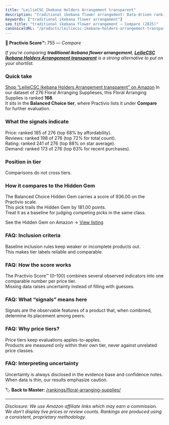 ```yaml
---
title: "LeilieCSC Ikebana Holders Arrangement transparent"
description: "traditional ikebana flower arrangement: Data-driven ranking using the Practivio Score™. Positioned by quality, value, demand, findability, momentum."
keywords: ["traditional ikebana flower arrangement"]
seo_title: "traditional ikebana flower arrangement — Compare (2025)"
canonicalURL: "/products/leiliecsc-ikebana-holders-arrangement-transparent-B0D8JF33C1/"
---
```


**🛒 Practivio Score™:** 755 — _Compare_


*If you're comparing **traditional ikebana flower arrangement**, **[LeilieCSC Ikebana Holders Arrangement transparent](https://www.amazon.com/dp/B0D8JF33C1?tag=practivio-20)** is a strong alternative to put on your shortlist.*
### Quick take
[Shop “LeilieCSC Ikebana Holders Arrangement transparent” on Amazon](https://www.amazon.com/dp/B0D8JF33C1?tag=practivio-20)
In our dataset of 276 Floral Arranging Supplieses, this Floral Arranging Supplies is ranked **168**.  
It sits in the **Balanced Choice tier**, where Practivio lists it under **Compare** for further evaluation.

### What the signals indicate
Price: ranked 185 of 276 (top 68% by affordability).  
Reviews: ranked 198 of 276 (top 72% for total count).  
Rating: ranked 241 of 276 (top 88% on star average).  
Demand: ranked 173 of 276 (top 63% for recent purchases).

### Position in tier
Comparisons do not cross tiers.

### How it compares to the Hidden Gem
The Balanced Choice Hidden Gem carries a score of 936.00 on the Practivio scale.  
This pick trails the Hidden Gem by 181.00 points.  
Treat it as a baseline for judging competing picks in the same class.  

See the Hidden Gem on Amazon → [View listing](https://www.amazon.com/dp/B094MLKMPD?tag=practivio-20)

### FAQ: Inclusion criteria
Baseline inclusion rules keep weaker or incomplete products out.  
This makes tier labels reliable and comparable.

### FAQ: How the score works
The Practivio Score™ (0–100) combines several observed indicators into one comparable number per price tier.  
Missing data raises uncertainty instead of filling with guesses.

### FAQ: What “signals” means here
Signals are the observable features of a product that, when combined, determine its placement among peers.

### FAQ: Why price tiers?
Price tiers keep evaluations apples-to-apples.  
Products are measured only within their own tier, never against unrelated price classes.

### FAQ: Interpreting uncertainty
Uncertainty is always disclosed in the evidence base and confidence notes.  
When data is thin, our results emphasize caution.

<!-- Missing template for Compare/CompareWithinPriceClass -->


🏷️ **Back to Master:** [/rankings/floral-arranging-supplies/](/rankings/floral-arranging-supplies/)

---
_Disclosure: We use Amazon affiliate links which may earn a commission. We don’t display live prices or review counts. Rankings are produced using a consistent, proprietary methodology._

